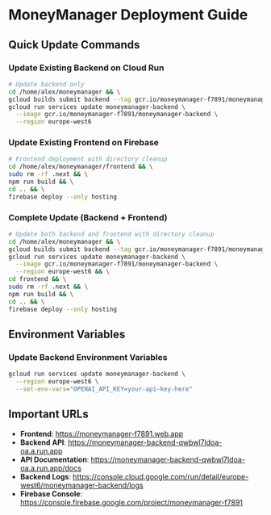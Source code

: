 # MoneyManager Deployment Guide

## Quick Update Commands

### Update Existing Backend on Cloud Run

```bash
# Update backend only
cd /home/alex/moneymanager && \
gcloud builds submit backend --tag gcr.io/moneymanager-f7891/moneymanager-backend && \
gcloud run services update moneymanager-backend \
  --image gcr.io/moneymanager-f7891/moneymanager-backend \
  --region europe-west6
```

### Update Existing Frontend on Firebase

```bash
# Frontend deployment with directory cleanup
cd /home/alex/moneymanager/frontend && \
sudo rm -rf .next && \
npm run build && \
cd .. && \
firebase deploy --only hosting
```

### Complete Update (Backend + Frontend)

```bash
# Update both backend and frontend with directory cleanup
cd /home/alex/moneymanager && \
gcloud builds submit backend --tag gcr.io/moneymanager-f7891/moneymanager-backend && \
gcloud run services update moneymanager-backend \
  --image gcr.io/moneymanager-f7891/moneymanager-backend \
  --region europe-west6 && \
cd frontend && \
sudo rm -rf .next && \
npm run build && \
cd .. && \
firebase deploy --only hosting
```

## Environment Variables

### Update Backend Environment Variables

```bash
gcloud run services update moneymanager-backend \
  --region europe-west6 \
  --set-env-vars="OPENAI_API_KEY=your-api-key-here"
```

## Important URLs

- **Frontend**: https://moneymanager-f7891.web.app
- **Backend API**: https://moneymanager-backend-qwbwl7ldoa-oa.a.run.app
- **API Documentation**: https://moneymanager-backend-qwbwl7ldoa-oa.a.run.app/docs
- **Backend Logs**: https://console.cloud.google.com/run/detail/europe-west6/moneymanager-backend/logs
- **Firebase Console**: https://console.firebase.google.com/project/moneymanager-f7891
